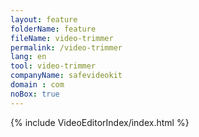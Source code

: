 ```yaml
---
layout: feature
folderName: feature
fileName: video-trimmer
permalink: /video-trimmer
lang: en
tool: video-trimmer
companyName: safevideokit
domain : com
noBox: true
---
```


{% include VideoEditorIndex/index.html %}

   